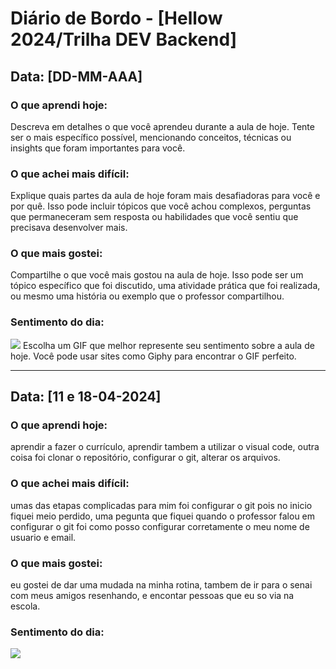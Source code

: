 # Diário de Bordo - [Hellow 2024/Trilha DEV Backend]

## Data: [DD-MM-AAA]

### O que aprendi hoje:
Descreva em detalhes o que você aprendeu durante a aula de hoje. Tente ser o mais específico possível, mencionando conceitos, técnicas ou insights que foram importantes para você.

### O que achei mais difícil:
Explique quais partes da aula de hoje foram mais desafiadoras para você e por quê. Isso pode incluir tópicos que você achou complexos, perguntas que permaneceram sem resposta ou habilidades que você sentiu que precisava desenvolver mais.

### O que mais gostei:
Compartilhe o que você mais gostou na aula de hoje. Isso pode ser um tópico específico que foi discutido, uma atividade prática que foi realizada, ou mesmo uma história ou exemplo que o professor compartilhou.

### Sentimento do dia:
![](URL_DO_GIF)
Escolha um GIF que melhor represente seu sentimento sobre a aula de hoje. Você pode usar sites como Giphy para encontrar o GIF perfeito.

---
## Data: [11 e 18-04-2024]

### O que aprendi hoje:
aprendir a fazer o currículo, aprendir tambem a utilizar o visual code, outra coisa foi clonar o repositório, configurar o git, alterar os arquivos.

### O que achei mais difícil:
 umas das etapas complicadas para mim foi configurar o git pois no inicio fiquei meio perdido, uma pegunta que fiquei quando o professor falou em configurar o git foi como posso configurar corretamente o meu nome de usuario e email. 

### O que mais gostei:
eu gostei de dar uma mudada na minha rotina, tambem de ir para o senai com meus amigos resenhando, e encontar pessoas que eu so via na escola.

### Sentimento do dia:
![](https://media4.giphy.com/media/v1.Y2lkPTc5MGI3NjExdndtbGJydzM4N2xpc2Y0NGZnc2Q5b2t5dXg0ejJwOGxqeGk2am1veiZlcD12MV9pbnRlcm5hbF9naWZfYnlfaWQmY3Q9Zw/3o7qDSNQmBnjMi0Rs4/giphy.gif)


